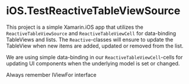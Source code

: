 # iOS.TestReactiveTableViewSource

This project is a simple Xamarin.iOS app that utilizes the `ReactiveTableViewSource` and `ReactiveTableViewCell` for data-binding TableViews and lists. The `Reactive`-classes will ensure to update the TableView when new items are added, updated or removed from the list.

We are using simple data-binding in our `ReactiveTableViewCell`-cells for updating UI components when the underlying model is set or changed.

Always remember IViewFor<TViewModel> interface
